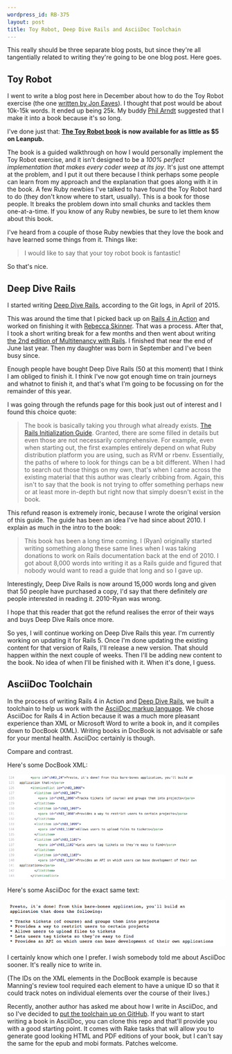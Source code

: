 ```yaml
---
wordpress_id: RB-375
layout: post
title: Toy Robot, Deep Dive Rails and AsciiDoc Toolchain
---
```


This really should be three separate blog posts, but since they're all tangentially related to writing they're going to be one blog post. Here goes.

## Toy Robot

I went to write a blog post here in December about how to do the Toy Robot exercise (the one [written by Jon Eaves](https://joneaves.wordpress.com/2014/07/21/toy-robot-coding-test/)). I thought that post would be about 10k-15k words. It ended up being 25k. My buddy [Phil Arndt](https://twitter.com/parndt) suggested that I make it into a book because it's so long.

I've done just that: **[The Toy Robot book](https://leanpub.com/toyrobot/) is now available for as little as $5 on Leanpub.**

The book is a guided walkthrough on how I would personally implement the Toy Robot exercise, and it isn't designed to be a _100% perfect implementation that makes every coder weep at its joy_. It's just one attempt at the problem, and I put it out there because I think perhaps some people can learn from my approach and the explanation that goes along with it in the book. A few Ruby newbies I've talked to have found the Toy Robot hard to do (they don't know where to start, usually). This is a book for those people. It breaks the problem down into small chunks and tackles them one-at-a-time. If you know of any Ruby newbies, be sure to let them know about this book.

I've heard from a couple of those Ruby newbies that they love the book and have learned some things from it. Things like:

> I would like to say that your toy robot book is fantastic!

So that's nice.

## Deep Dive Rails

I started writing [Deep Dive Rails](https://leanpub.com/ddr), according to the Git logs, in April of 2015.

This was around the time that I picked back up on [Rails 4 in Action](https://www.manning.com/books/rails-4-in-action) and worked on finishing it with [Rebecca Skinner](https://twitter.com/sevenseacat). That was a process. After that, I took a short writing break for a few months and then went about writing [the 2nd edition of Multitenancy with Rails](https://leanpub.com/multi-tenancy-rails-2). I finished that near the end of June last year. Then my daughter was born in September and I've been busy since.

Enough people have bought Deep Dive Rails (50 at this moment) that I think I am obliged to finish it. I think I've now got enough time on train journeys and whatnot to finish it, and that's what I'm going to be focussing on for the remainder of this year.

I was going through the refunds page for this book just out of interest and I found this choice quote:

> The book is basically taking you through what already exists. [The Rails Initialization Guide](http://guides.rubyonrails.org/initialization.html). Granted, there are some filled in details but even those are not necessarily comprehensive. For example, even when starting out, the first examples entirely depend on what Ruby distribution platform you are using, such as RVM or rbenv. Essentially, the paths of where to look for things can be a bit different. When I had to search out those things on my own, that's when I came across the existing material that this author was clearly cribbing from. Again, this isn't to say that the book is not trying to offer something perhaps new or at least more in-depth but right now that simply doesn't exist in the book.

This refund reason is extremely ironic, because I wrote the original version of this guide. The guide has been an idea I've had since about 2010. I explain as much in the intro to the book:

> This book has been a long time coming. I (Ryan) originally started writing
something along these same lines when I was taking donations to work on Rails
documentation back at the end of 2010. I got about 8,000 words into writing it
as a Rails guide and figured that nobody would want to read a guide that long
and so I gave up.

Interestingly, Deep Dive Rails is now around 15,000 words long and given that 50 people have purchased a copy, I'd say that there definitely _are_ people interested in reading it. 2010-Ryan was wrong.

I hope that this reader that got the refund realises the error of their ways and buys Deep Dive Rails once more.

So yes, I will continue working on Deep Dive Rails this year. I'm currently working on updating it for Rails 5. Once I'm done updating the existing content for that version of Rails, I'll release a new version. That should happen within the next couple of weeks. Then I'll be adding new content to the book. No idea of when I'll be finished with it. When it's done, I guess.

## AsciiDoc Toolchain

In the process of writing Rails 4 in Action and [Deep Dive Rails](https://leanpub.com/ddr), we built a toolchain to help us work with the [AsciiDoc markup language](http://asciidoctor.org/docs/asciidoc-syntax-quick-reference/). We chose AsciiDoc for Rails 4 in Action because it was a much more pleasant experience than XML or Microsoft Word to write a book in, and it compiles down to DocBook (XML). Writing books in DocBook is not advisable or safe for your mental health. AsciiDoc certainly is though.

Compare and contrast.

Here's some DocBook XML:

![Docbook](/images/asciidoc/docbook.png)

Here's some AsciiDoc for the exact same text:

![AsciiDoc](/images/asciidoc/asciidoc.png)

I certainly know which one I prefer. I wish somebody told me about AsciiDoc sooner. It's really nice to write in.

(The IDs on the XML elements in the DocBook example is because Manning's review tool required each element to have a unique ID so that it could track notes on individual elements over the course of their lives.)

Recently, another author has asked me about how I write in AsciiDoc, and so I've decided to [put the toolchain up on GitHub](https://github.com/radar/asciidoc-toolchain). If you want to start writing a book in AsciiDoc, you can clone this repo and that'll provide you with a good starting point. It comes with Rake tasks that will allow you to generate good looking HTML and PDF editions of your book, but I can't say the same for the epub and mobi formats. Patches welcome.
